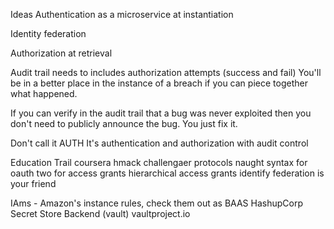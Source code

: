 
Ideas
Authentication as a microservice at instantiation

Identity federation

Authorization at retrieval

Audit trail needs to includes authorization attempts (success and fail)
You'll be in a better place in the instance of a breach if you can piece together what happened.

If you can verify in the audit trail that a bug was never exploited then you don't need to publicly announce the bug. You just fix it.

Don't call it AUTH
It's authentication and authorization with audit control

Education Trail
coursera
hmack
challengaer protocols
naught
syntax for oauth two for access grants
hierarchical access grants
identify federation is your friend

IAms - Amazon's instance rules, check them out as BAAS
HashupCorp Secret Store Backend (vault)
vaultproject.io


